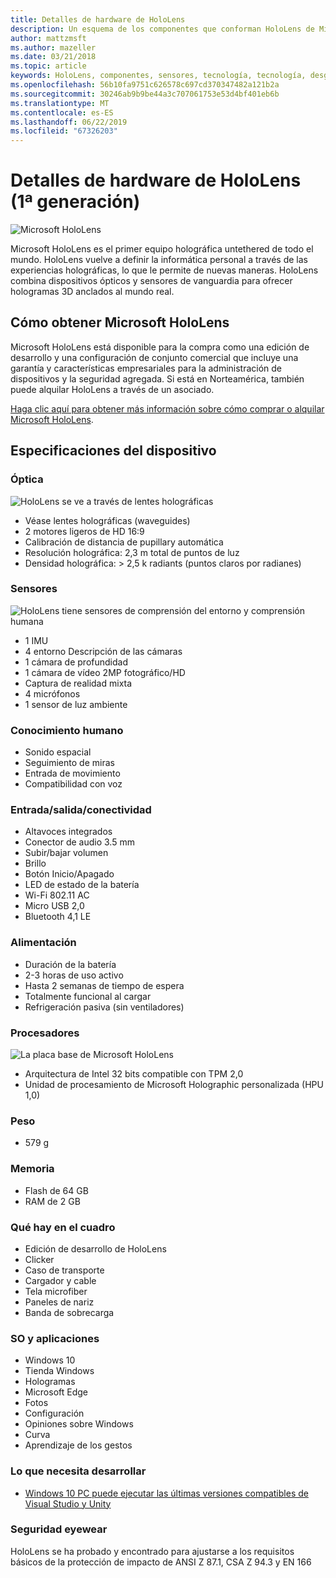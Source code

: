 ```yaml
---
title: Detalles de hardware de HoloLens
description: Un esquema de los componentes que conforman HoloLens de Microsoft, el primer equipo holográfica untethered en todo el mundo con Windows.
author: mattzmsft
ms.author: mazeller
ms.date: 03/21/2018
ms.topic: article
keywords: HoloLens, componentes, sensores, tecnología, tecnología, desgarrar, desmontaje,
ms.openlocfilehash: 56b10fa9751c626578c697cd370347482a121b2a
ms.sourcegitcommit: 30246ab9b9be44a3c707061753e53d4bf401eb6b
ms.translationtype: MT
ms.contentlocale: es-ES
ms.lasthandoff: 06/22/2019
ms.locfileid: "67326203"
---
```

# <a name="hololens-1st-gen-hardware-details"></a>Detalles de hardware de HoloLens (1ª generación)

![Microsoft HoloLens](images/see-through-400px.jpg)

Microsoft HoloLens es el primer equipo holográfica untethered de todo el mundo. HoloLens vuelve a definir la informática personal a través de las experiencias holográficas, lo que le permite de nuevas maneras. HoloLens combina dispositivos ópticos y sensores de vanguardia para ofrecer hologramas 3D anclados al mundo real.

## <a name="how-to-get-microsoft-hololens"></a>Cómo obtener Microsoft HoloLens

Microsoft HoloLens está disponible para la compra como una edición de desarrollo y una configuración de conjunto comercial que incluye una garantía y características empresariales para la administración de dispositivos y la seguridad agregada. Si está en Norteamérica, también puede alquilar HoloLens a través de un asociado.

[Haga clic aquí para obtener más información sobre cómo comprar o alquilar Microsoft HoloLens](https://www.microsoft.com/hololens/buy).

## <a name="device-specifications"></a>Especificaciones del dispositivo

### <a name="optics"></a>Óptica

![HoloLens se ve a través de lentes holográficas](images/displays-400px.jpg)
* Véase lentes holográficas (waveguides)
* 2 motores ligeros de HD 16:9
* Calibración de distancia de pupillary automática
* Resolución holográfica: 2,3 m total de puntos de luz
* Densidad holográfica: > 2,5 k radiants (puntos claros por radianes)

### <a name="sensors"></a>Sensores

![HoloLens tiene sensores de comprensión del entorno y comprensión humana](images/sensor-bar-400px.jpg)
* 1 IMU
* 4 entorno Descripción de las cámaras
* 1 cámara de profundidad
* 1 cámara de vídeo 2MP fotográfico/HD
* Captura de realidad mixta
* 4 micrófonos
* 1 sensor de luz ambiente

### <a name="human-understanding"></a>Conocimiento humano
* Sonido espacial
* Seguimiento de miras
* Entrada de movimiento
* Compatibilidad con voz

### <a name="input--output--connectivity"></a>Entrada/salida/conectividad
* Altavoces integrados
* Conector de audio 3.5 mm
* Subir/bajar volumen
* Brillo
* Botón Inicio/Apagado
* LED de estado de la batería
* Wi-Fi 802.11 AC
* Micro USB 2,0
* Bluetooth 4,1 LE

### <a name="power"></a>Alimentación
* Duración de la batería
* 2-3 horas de uso activo
* Hasta 2 semanas de tiempo de espera
* Totalmente funcional al cargar
* Refrigeración pasiva (sin ventiladores)

### <a name="processors"></a>Procesadores

![La placa base de Microsoft HoloLens](images/motherboard-400px.jpg)
* Arquitectura de Intel 32 bits compatible con TPM 2,0
* Unidad de procesamiento de Microsoft Holographic personalizada (HPU 1,0)

### <a name="weight"></a>Peso
* 579 g

### <a name="memory"></a>Memoria
* Flash de 64 GB
* RAM de 2 GB

### <a name="whats-in-the-box"></a>Qué hay en el cuadro
* Edición de desarrollo de HoloLens
* Clicker
* Caso de transporte
* Cargador y cable
* Tela microfiber
* Paneles de nariz
* Banda de sobrecarga

### <a name="os-and-apps"></a>SO y aplicaciones
* Windows 10
* Tienda Windows
* Hologramas
* Microsoft Edge
* Fotos
* Configuración
* Opiniones sobre Windows
* Curva
* Aprendizaje de los gestos

### <a name="what-you-need-to-develop"></a>Lo que necesita desarrollar
* [Windows 10 PC puede ejecutar las últimas versiones compatibles de Visual Studio y Unity](install-the-tools.md)

### <a name="safety-eyewear"></a>Seguridad eyewear

HoloLens se ha probado y encontrado para ajustarse a los requisitos básicos de la protección de impacto de ANSI Z 87.1, CSA Z 94.3 y EN 166
